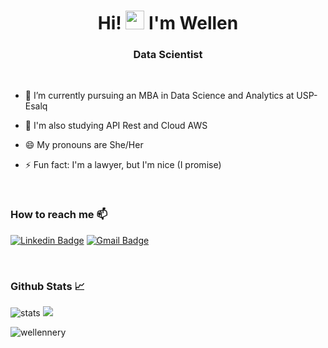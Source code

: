 <h1 align="center">Hi! <img src="https://raw.githubusercontent.com/kaueMarques/kaueMarques/master/hi.gif" width="30px"> I'm Wellen </h1>
<h3 align="center">Data Scientist</h3>

<div style="display: inline_block"><br> 


- 📒 I’m currently pursuing an MBA in Data Science and Analytics at USP-Esalq
  
- 📝 I'm also studying API Rest and Cloud AWS

- 😄 My pronouns are She/Her

- ⚡ Fun fact: I'm a lawyer, but I'm nice (I promise)


<div style="display: inline_block"><br> 

<p align="left"> 

### How to reach me 📫
</p>

[![Linkedin Badge](https://img.shields.io/badge/-Wellen_Nery-blue?style=flat-square&logo=Linkedin&logoColor=white&link=https://www.linkedin.com/in/wellennery/)](https://www.linkedin.com/in/wellennery/) 
[![Gmail Badge](https://img.shields.io/badge/-nerywellen@gmail.com-c14438?style=flat-square&logo=Gmail&logoColor=white&link=mailto:nerywellen@gmail.com)](mailto:nerywellen@gmail.com)

<p align="center">


</div> 

<div style="display: inline_block"><br> 

<p align="left"> 

### Github Stats 📈
</p>
 
![stats](https://github-readme-stats.vercel.app/api?username=wellennery&show_icons=true&count_private=true&title_color=f7d745&text_color=b2d76c&icon_color=6562af&bg_color=00000000&hide=bg-color&hide_border=true)
 <img src="https://github-readme-stats.vercel.app/api/top-langs/?username=wellennery&&show_icons=true&count_private=true&title_color=f7d745&text_color=b2d76c&icon_color=6562af&bg_color=00000000&hide=bg-color&hide_border=true" />

</p>

</div> 

<p align="left"> <img src="https://komarev.com/ghpvc/?username=wellennery" alt="wellennery" /> </p>
